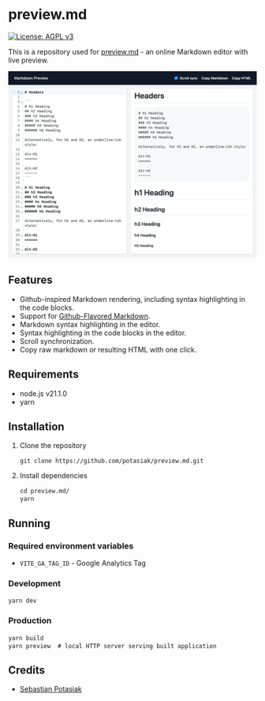 preview.md
==========

[![License: AGPL v3](https://img.shields.io/badge/License-AGPL_v3-blue.svg)](https://www.gnu.org/licenses/agpl-3.0)

This is a repository used for [preview.md](https://preview.md) - an online 
Markdown editor with live preview.

![Screenshot](screenshot.png)

## Features

- Github-inspired Markdown rendering, including syntax highlighting in the code blocks.
- Support for [Github-Flavored Markdown](https://github.github.com/gfm/).
- Markdown syntax highlighting in the editor.
- Syntax highlighting in the code blocks in the editor.
- Scroll synchronization.
- Copy raw markdown or resulting HTML with one click.

## Requirements

- node.js v21.1.0
- yarn

## Installation

1. Clone the repository

   ```shell
   git clone https://github.com/potasiak/preview.md.git
   ```

2. Install dependencies

   ```shell
   cd preview.md/
   yarn
   ```
## Running

### Required environment variables

- `VITE_GA_TAG_ID` - Google Analytics Tag

### Development

```shell
yarn dev
```

### Production

```shell
yarn build
yarn preview  # local HTTP server serving built application
```

## Credits

- [Sebastian Potasiak](https://github.com/potasiak)
